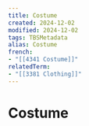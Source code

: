 ```yaml
---
title: Costume
created: 2024-12-02
modified: 2024-12-02
tags: TBSMetadata
alias: Costume
french:
- "[[4341 Costume]]"
relatedTerm:
- "[[3381 Clothing]]"
---
```

# Costume
